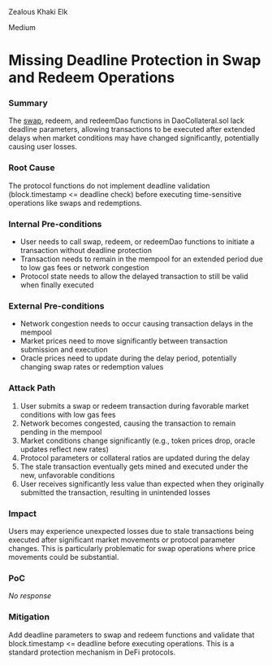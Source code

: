 Zealous Khaki Elk

Medium

# Missing Deadline Protection in Swap and Redeem Operations

### Summary

The [swap](https://github.com/sherlock-audit/2025-05-usual-eth0/blob/main/eth0-protocol/src/daoCollateral/DaoCollateral.sol#L504), redeem, and redeemDao functions in DaoCollateral.sol lack deadline parameters, allowing transactions to be executed after extended delays when market conditions may have changed significantly, potentially causing user losses.

### Root Cause

The protocol functions do not implement deadline validation (block.timestamp <= deadline check) before executing time-sensitive operations like swaps and redemptions.

### Internal Pre-conditions

- User needs to call swap, redeem, or redeemDao functions to initiate a transaction without deadline protection
- Transaction needs to remain in the mempool for an extended period due to low gas fees or network congestion
- Protocol state needs to allow the delayed transaction to still be valid when finally executed

### External Pre-conditions

- Network congestion needs to occur causing transaction delays in the mempool
- Market prices need to move significantly between transaction submission and execution
- Oracle prices need to update during the delay period, potentially changing swap rates or redemption values

### Attack Path

1. User submits a swap or redeem transaction during favorable market conditions with low gas fees
2. Network becomes congested, causing the transaction to remain pending in the mempool
3. Market conditions change significantly (e.g., token prices drop, oracle updates reflect new rates)
4. Protocol parameters or collateral ratios are updated during the delay
5. The stale transaction eventually gets mined and executed under the new, unfavorable conditions
6. User receives significantly less value than expected when they originally submitted the transaction, resulting in unintended losses

### Impact

Users may experience unexpected losses due to stale transactions being executed after significant market movements or protocol parameter changes. This is particularly problematic for swap operations where price movements could be substantial.

### PoC

_No response_

### Mitigation

Add deadline parameters to swap and redeem functions and validate that block.timestamp <= deadline before executing operations. This is a standard protection mechanism in DeFi protocols.
